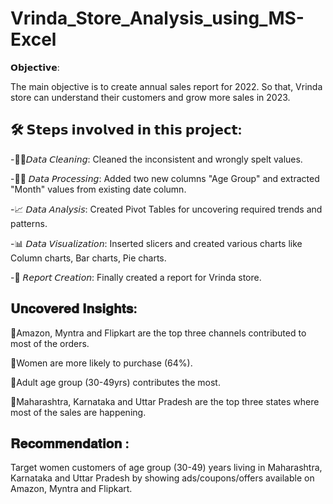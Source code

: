 # Vrinda_Store_Analysis_using_MS-Excel

𝗢𝗯𝗷𝗲𝗰𝘁𝗶𝘃𝗲:

The main objective is to create annual sales report for 2022. So that, Vrinda store can understand their customers and grow more sales in 2023.



## 🛠 𝗦𝘁𝗲𝗽𝘀 𝗶𝗻𝘃𝗼𝗹𝘃𝗲𝗱 𝗶𝗻 𝘁𝗵𝗶𝘀 𝗽𝗿𝗼𝗷𝗲𝗰𝘁:

-🕵‍♂️𝘋𝘢𝘵𝘢 𝘊𝘭𝘦𝘢𝘯𝘪𝘯𝘨: Cleaned the inconsistent and wrongly spelt values.

-👨‍💻 𝘋𝘢𝘵𝘢 𝘗𝘳𝘰𝘤𝘦𝘴𝘴𝘪𝘯𝘨: Added two new columns "Age Group" and extracted "Month" values from existing date column.

-📈 𝘋𝘢𝘵𝘢 𝘈𝘯𝘢𝘭𝘺𝘴𝘪𝘴: Created Pivot Tables for uncovering required trends and patterns.

-📊 𝘋𝘢𝘵𝘢 𝘝𝘪𝘴𝘶𝘢𝘭𝘪𝘻𝘢𝘵𝘪𝘰𝘯: Inserted slicers and created various charts like Column charts, Bar charts, Pie charts.

-📜 𝘙𝘦𝘱𝘰𝘳𝘵 𝘊𝘳𝘦𝘢𝘵𝘪𝘰𝘯: Finally created a report for Vrinda store.

## 𝐔𝐧𝐜𝐨𝐯𝐞𝐫𝐞𝐝 𝐈𝐧𝐬𝐢𝐠𝐡𝐭𝐬:

📌Amazon, Myntra and Flipkart are the top three channels contributed to most of the orders.

📌Women are more likely to purchase (64%).

📌Adult age group (30-49yrs) contributes the most.

📌Maharashtra, Karnataka and Uttar Pradesh are the top three states where most of the sales are happening.



## 𝐑𝐞𝐜𝐨𝐦𝐦𝐞𝐧𝐝𝐚𝐭𝐢𝐨𝐧 :
Target women customers of age group (30-49) years living in Maharashtra, Karnataka and Uttar Pradesh by showing ads/coupons/offers available on Amazon, Myntra and Flipkart.
